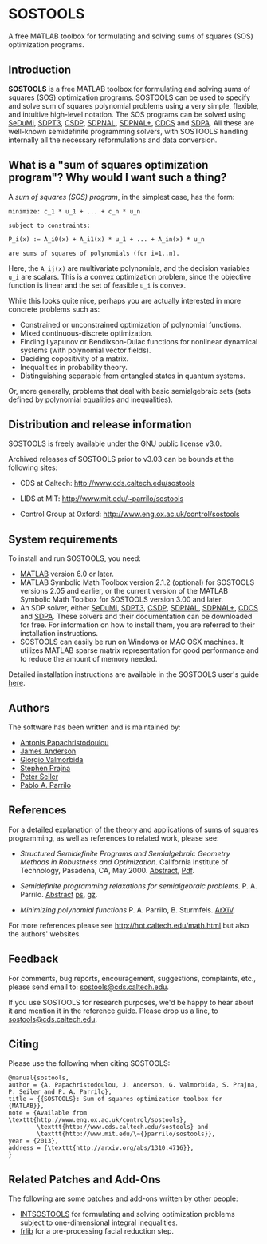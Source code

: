 # SOSTOOLS
A free MATLAB toolbox for formulating and solving sums of squares (SOS) optimization programs.

## Introduction
**SOSTOOLS** is a free MATLAB toolbox for formulating and solving sums of squares (SOS) optimization programs. SOSTOOLS can be used to specify and solve sum of squares polynomial problems using a very simple, flexible, and intuitive high-level notation. The SOS programs can be solved using [SeDuMi](http://sedumi.ie.lehigh.edu/), [SDPT3](http://www.math.nus.edu.sg/~mattohkc/sdpt3.html), [CSDP](https://projects.coin-or.org/Csdp/), [SDPNAL](http://www.math.nus.edu.sg/~mattohkc/SDPNAL.html), [SDPNAL+](http://www.math.nus.edu.sg/~mattohkc/SDPNALplus.html), [CDCS](https://github.com/oxfordcontrol/CDCS) and [SDPA](http://sdpa.sourceforge.net/). All these are well-known semidefinite programming solvers, with SOSTOOLS handling internally all the necessary reformulations and data conversion.

## What is a "sum of squares optimization program"? Why would I want such a thing?

A *sum of squares (SOS) program*, in the simplest case, has the form:
```
minimize: c_1 * u_1 + ... + c_n * u_n

subject to constraints: 

P_i(x) := A_i0(x) + A_i1(x) * u_1 + ... + A_in(x) * u_n

are sums of squares of polynomials (for i=1..n).
```

Here, the `A_ij(x)` are multivariate polynomials, and the decision variables `u_i` are scalars. This is a convex optimization problem, since the objective function is linear and the set of feasible `u_i` is convex.

While this looks quite nice, perhaps you are actually interested in more concrete problems such as:

* Constrained or unconstrained optimization of polynomial functions.
* Mixed continuous-discrete optimization.
* Finding Lyapunov or Bendixson-Dulac functions for nonlinear dynamical systems (with polynomial vector fields).
* Deciding copositivity of a matrix.
* Inequalities in probability theory.
* Distinguishing separable from entangled states in quantum systems.

Or, more generally, problems that deal with basic semialgebraic sets (sets defined by polynomial equalities and inequalities).

## Distribution and release information

SOSTOOLS is freely available under the GNU public license v3.0.

Archived releases of SOSTOOLS prior to v3.03 can be bounds at the following sites:

* CDS at Caltech: http://www.cds.caltech.edu/sostools 

* LIDS at MIT: http://www.mit.edu/~parrilo/sostools

* Control Group at Oxford: http://www.eng.ox.ac.uk/control/sostools

## System requirements

To install and run SOSTOOLS, you need:

* [MATLAB](http://www.mathworks.com/) version 6.0 or later.
* MATLAB Symbolic Math Toolbox version 2.1.2 (optional) for SOSTOOLS versions 2.05 and earlier, or the current version of the MATLAB Symbolic Math Toolbox for SOSTOOLS version 3.00 and later.
* An SDP solver, either [SeDuMi](http://sedumi.ie.lehigh.edu/), [SDPT3](http://www.math.nus.edu.sg/~mattohkc/sdpt3.html), [CSDP](https://projects.coin-or.org/Csdp/), [SDPNAL](http://www.math.nus.edu.sg/~mattohkc/SDPNAL.html), [SDPNAL+](http://www.math.nus.edu.sg/~mattohkc/SDPNALplus.html), [CDCS](https://github.com/oxfordcontrol/CDCS) and [SDPA](http://sdpa.sourceforge.net/). These solvers and their documentation can be downloaded for free. For information on how to install them, you are referred to their installation instructions.
* SOSTOOLS can easily be run on Windows or MAC OSX machines. It utilizes MATLAB sparse matrix representation for good performance and to reduce the amount of memory needed.

Detailed installation instructions are available in the SOSTOOLS user's guide [here](docs/sostools.pdf).

## Authors

The software has been written and is maintained by:

* [Antonis Papachristodoulou](http://sysos.eng.ox.ac.uk/control/sysos/index.php/User:Antonis)
* [James Anderson](http://sysos.eng.ox.ac.uk/control/sysos/index.php/User:James_Anderson)
* [Giorgio Valmorbida](http://www.l2s.centralesupelec.fr/perso/giorgio.valmorbida)
* [Stephen Prajna](http://www.cds.caltech.edu/~prajna/)
* [Peter Seiler](http://www.aem.umn.edu/people/faculty/bio/seiler.shtml)
* [Pablo A. Parrilo](http://www.mit.edu/~parrilo)

## References
For a detailed explanation of the theory and applications of sums of squares programming, as well as references to related work, please see:

* *Structured Semidefinite Programs and Semialgebraic Geometry Methods in Robustness and Optimization*.
California Institute of Technology, Pasadena, CA, May 2000. [Abstract](http://www.mit.edu/~parrilo/pubs/files/Thesis_abstract.html), [Pdf](http://www.mit.edu/~parrilo/pubs/files/thesis.pdf). 

* *Semidefinite programming relaxations for semialgebraic problems*.
P. A. Parrilo.  [Abstract](http://www.mit.edu/~parrilo/pubs/files/SDPrelax_abstract.html) [ps](http://www.mit.edu/~parrilo/pubs/files/SDPrelaxations.ps), [gz](http://www.mit.edu/~parrilo/pubs/files/SDPrelaxations.ps.gz).

* *Minimizing polynomial functions*
P. A. Parrilo, B. Sturmfels. [ArXiV](http://www.arxiv.org/abs/math.OC/0103170).


For more references please see http://hot.caltech.edu/math.html but also the authors' websites.
 

## Feedback
For comments, bug reports, encouragement, suggestions, complaints, etc., please send email to: sostools@cds.caltech.edu.

If you use SOSTOOLS for research purposes, we'd be happy to hear about it and mention it in the reference guide. Please drop us a line, to sostools@cds.caltech.edu.

## Citing 

Please use the following when citing SOSTOOLS:

```
@manual{sostools,
author = {A. Papachristodoulou, J. Anderson, G. Valmorbida, S. Prajna, P. Seiler and P. A. Parrilo},
title = {{SOSTOOLS}: Sum of squares optimization toolbox for {MATLAB}},
note = {Available from \texttt{http://www.eng.ox.ac.uk/control/sostools}, 
        \texttt{http://www.cds.caltech.edu/sostools} and 
        \texttt{http://www.mit.edu/\~{}parrilo/sostools}},
year = {2013},
address = {\texttt{http://arxiv.org/abs/1310.4716}},
}
```
## Related Patches and Add-Ons

The following are some patches and add-ons written by other people:
* [INTSOSTOOLS](https://github.com/gvalmorbida/INTSOSTOOLS) for formulating and solving optimization problems subject to one-dimensional integral inequalities.
* [frlib](https://github.com/frankpermenter/frlib) for a pre-processing facial reduction step.
